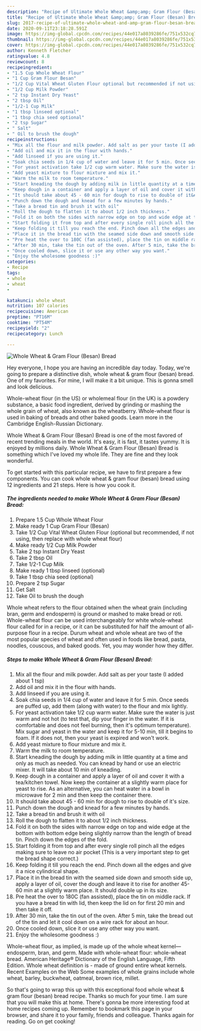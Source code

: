 ```yaml
---
description: "Recipe of Ultimate Whole Wheat &amp;amp; Gram Flour (Besan) Bread"
title: "Recipe of Ultimate Whole Wheat &amp;amp; Gram Flour (Besan) Bread"
slug: 2017-recipe-of-ultimate-whole-wheat-and-amp-gram-flour-besan-bread
date: 2020-09-11T23:18:28.591Z
image: https://img-global.cpcdn.com/recipes/44e017a8039286fe/751x532cq70/whole-wheat-gram-flour-besan-bread-recipe-main-photo.jpg
thumbnail: https://img-global.cpcdn.com/recipes/44e017a8039286fe/751x532cq70/whole-wheat-gram-flour-besan-bread-recipe-main-photo.jpg
cover: https://img-global.cpcdn.com/recipes/44e017a8039286fe/751x532cq70/whole-wheat-gram-flour-besan-bread-recipe-main-photo.jpg
author: Kenneth Fletcher
ratingvalue: 4.8
reviewcount: 8
recipeingredient:
- "1.5 Cup Whole Wheat Flour"
- "1 Cup Gram Flour Besan"
- "1/2 Cup Vital Wheat Gluten Flour optional but recommended if not using then replace with whole wheat flour"
- "1/2 Cup Milk Powder"
- "2 tsp Instant Dry Yeast"
- "2 tbsp Oil"
- "1/2-1 Cup Milk"
- "1 tbsp linseed optional"
- "1 tbsp chia seed optional"
- "2 tsp Sugar"
- " Salt"
- " Oil to brush the dough"
recipeinstructions:
- "Mix all the flour and milk powder. Add salt as per your taste (I added about 1 tsp)"
- "Add oil and mix it in the flour with hands."
- "Add linseed if you are using it."
- "Soak chia seeds in 1/4 cup of water and leave it for 5 min. Once seeds are puffed up, add them (along with water) to the flour and mix lightly."
- "For yeast activation take 1/2 cup warm water. Make sure the water is just warm and not hot (to test that, dip your finger in the water. If it is comfortable and does not feel burning, then it&#39;s optimum temperature). Mix sugar and yeast in the water and keep it for 5-10 min, till it begins to foam. If it does not, then your yeast is expired and won&#39;t work."
- "Add yeast mixture to flour mixture and mix it."
- "Warm the milk to room temperature."
- "Start kneading the dough by adding milk in little quantity at a time and only as much as needed. You can knead by hand or use an electric mixer. It will take about 10 min of kneading."
- "Keep dough in a container and apply a layer of oil and cover it with a tea/kitchen towel. Now keep the container at a slightly warm place for yeast to rise. As an alternative, you can heat water in a bowl in microwave for 2 min and then keep the container there."
- "It should take about 45 - 60 min for dough to rise to double of it&#39;s size."
- "Punch down the dough and knead for a few minutes by hands."
- "Take a bread tin and brush it with oil"
- "Roll the dough to flatten it to about 1/2 inch thickness."
- "Fold it on both the sides with narrow edge on top and wide edge at the bottom with bottom edge being slightly narrow than the length of bread tin. Pinch down the edges of the fold."
- "Start folding it from top and after every single roll pinch all the edges making sure to leave no air pocket (This is a very important step to get the bread shape correct.)"
- "Keep folding it till you reach the end. Pinch down all the edges and give it a nice cylindrical shape."
- "Place it in the bread tin with the seamed side down and smooth side up, apply a layer of oil, cover the dough and leave it to rise for another 45-60 min at a slightly warm place. It should double up in its size."
- "Pre heat the over to 180C (fan assisted), place the tin on middle rack. If you have a bread tin with lid, then keep the lid on for first 20 min and then take it off."
- "After 30 min, take the tin out of the oven. After 5 min, take the bread out of the tin and let it cool down on a wire rack for about an hour."
- "Once cooled down, slice it or use any other way you want."
- "Enjoy the wholesome goodness :)"
categories:
- Recipe
tags:
- whole
- wheat
- 

katakunci: whole wheat  
nutrition: 107 calories
recipecuisine: American
preptime: "PT16M"
cooktime: "PT54M"
recipeyield: "2"
recipecategory: Lunch

---
```



![Whole Wheat &amp; Gram Flour (Besan) Bread](https://img-global.cpcdn.com/recipes/44e017a8039286fe/751x532cq70/whole-wheat-gram-flour-besan-bread-recipe-main-photo.jpg)

Hey everyone, I hope you are having an incredible day today. Today, we're going to prepare a distinctive dish, whole wheat &amp; gram flour (besan) bread. One of my favorites. For mine, I will make it a bit unique. This is gonna smell and look delicious.

Whole-wheat flour (in the US) or wholemeal flour (in the UK) is a powdery substance, a basic food ingredient, derived by grinding or mashing the whole grain of wheat, also known as the wheatberry. Whole-wheat flour is used in baking of breads and other baked goods. Learn more in the Cambridge English-Russian Dictionary.

Whole Wheat &amp; Gram Flour (Besan) Bread is one of the most favored of recent trending meals in the world. It's easy, it is fast, it tastes yummy. It is enjoyed by millions daily. Whole Wheat &amp; Gram Flour (Besan) Bread is something which I've loved my whole life. They are fine and they look wonderful.


To get started with this particular recipe, we have to first prepare a few components. You can cook whole wheat &amp; gram flour (besan) bread using 12 ingredients and 21 steps. Here is how you cook it.

<!--inarticleads1-->

##### The ingredients needed to make Whole Wheat &amp; Gram Flour (Besan) Bread:

1. Prepare 1.5 Cup Whole Wheat Flour
1. Make ready 1 Cup Gram Flour (Besan)
1. Take 1/2 Cup Vital Wheat Gluten Flour (optional but recommended, if not using, then replace with whole wheat flour)
1. Make ready 1/2 Cup Milk Powder
1. Take 2 tsp Instant Dry Yeast
1. Take 2 tbsp Oil
1. Take 1/2-1 Cup Milk
1. Make ready 1 tbsp linseed (optional)
1. Take 1 tbsp chia seed (optional)
1. Prepare 2 tsp Sugar
1. Get  Salt
1. Take  Oil to brush the dough


Whole wheat refers to the flour obtained when the wheat grain (including bran, germ and endosperm) is ground or mashed to make bread or roti. Whole-wheat flour can be used interchangeably for white whole-wheat flour called for in a recipe, or it can be substituted for half the amount of all-purpose flour in a recipe. Durum wheat and whole wheat are two of the most popular species of wheat and often used in foods like bread, pasta, noodles, couscous, and baked goods. Yet, you may wonder how they differ. 

<!--inarticleads2-->

##### Steps to make Whole Wheat &amp; Gram Flour (Besan) Bread:

1. Mix all the flour and milk powder. Add salt as per your taste (I added about 1 tsp)
1. Add oil and mix it in the flour with hands.
1. Add linseed if you are using it.
1. Soak chia seeds in 1/4 cup of water and leave it for 5 min. Once seeds are puffed up, add them (along with water) to the flour and mix lightly.
1. For yeast activation take 1/2 cup warm water. Make sure the water is just warm and not hot (to test that, dip your finger in the water. If it is comfortable and does not feel burning, then it&#39;s optimum temperature). Mix sugar and yeast in the water and keep it for 5-10 min, till it begins to foam. If it does not, then your yeast is expired and won&#39;t work.
1. Add yeast mixture to flour mixture and mix it.
1. Warm the milk to room temperature.
1. Start kneading the dough by adding milk in little quantity at a time and only as much as needed. You can knead by hand or use an electric mixer. It will take about 10 min of kneading.
1. Keep dough in a container and apply a layer of oil and cover it with a tea/kitchen towel. Now keep the container at a slightly warm place for yeast to rise. As an alternative, you can heat water in a bowl in microwave for 2 min and then keep the container there.
1. It should take about 45 - 60 min for dough to rise to double of it&#39;s size.
1. Punch down the dough and knead for a few minutes by hands.
1. Take a bread tin and brush it with oil
1. Roll the dough to flatten it to about 1/2 inch thickness.
1. Fold it on both the sides with narrow edge on top and wide edge at the bottom with bottom edge being slightly narrow than the length of bread tin. Pinch down the edges of the fold.
1. Start folding it from top and after every single roll pinch all the edges making sure to leave no air pocket (This is a very important step to get the bread shape correct.)
1. Keep folding it till you reach the end. Pinch down all the edges and give it a nice cylindrical shape.
1. Place it in the bread tin with the seamed side down and smooth side up, apply a layer of oil, cover the dough and leave it to rise for another 45-60 min at a slightly warm place. It should double up in its size.
1. Pre heat the over to 180C (fan assisted), place the tin on middle rack. If you have a bread tin with lid, then keep the lid on for first 20 min and then take it off.
1. After 30 min, take the tin out of the oven. After 5 min, take the bread out of the tin and let it cool down on a wire rack for about an hour.
1. Once cooled down, slice it or use any other way you want.
1. Enjoy the wholesome goodness :)


Whole-wheat flour, as implied, is made up of the whole wheat kernel—endosperm, bran, and germ. Made with whole-wheat flour: whole-wheat bread. American Heritage® Dictionary of the English Language, Fifth Edition. Whole wheat definition is - made of ground entire wheat kernels. Recent Examples on the Web Some examples of whole grains include whole wheat, barley, buckwheat, oatmeal, brown rice, millet. 

So that's going to wrap this up with this exceptional food whole wheat &amp; gram flour (besan) bread recipe. Thanks so much for your time. I am sure that you will make this at home. There's gonna be more interesting food at home recipes coming up. Remember to bookmark this page in your browser, and share it to your family, friends and colleague. Thanks again for reading. Go on get cooking!
